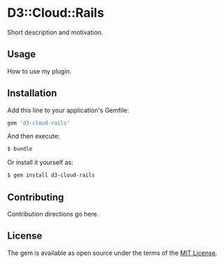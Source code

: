 # D3::Cloud::Rails
Short description and motivation.

## Usage
How to use my plugin.

## Installation
Add this line to your application's Gemfile:

```ruby
gem 'd3-cloud-rails'
```

And then execute:
```bash
$ bundle
```

Or install it yourself as:
```bash
$ gem install d3-cloud-rails
```

## Contributing
Contribution directions go here.

## License
The gem is available as open source under the terms of the [MIT License](https://opensource.org/licenses/MIT).
